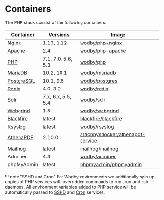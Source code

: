 # Containers 

The PHP stack consist of the following containers:

| Container    | Versions           | Image                              |
| ------------ | ------------------ | ---------------------------------- |
| [Nginx]      | 1.13, 1.12         | [wodby/php-nginx]                  |
| [Apache]     | 2.4                | [wodby/php-apache]                 |
| [PHP]        | 7.1, 7.0, 5.6, 5.3 | [wodby/php]                        |
| [MariaDB]    | 10.2, 10.1         | [wodby/mariadb]                    |
| [PostgreSQL] | 10.1, 9.6          | [wodby/postgres]                   |
| [Redis]      | 4.0, 3.2           | [wodby/redis]                      |
| [Solr]       | 7.x, 6.x, 5.5, 5.4 | [wodby/solr]                       |
| [Webgrind]   | 1.5                | [wodby/webgrind]                   |
| [Blackfire]  | latest             | [blackfire/blackfire]              |
| [Rsyslog]    | latest             | [wodby/rsyslog]                    |
| [AthenaPDF]  | 2.10.0             | [arachnysdocker/athenapdf-service] |
| Mailhog      | latest             | [mailhog/mailhog]                  |
| Adminer      | 4.3                | [wodby/adminer]                    |
| phpMyAdmin   | latest             | [phpmyadmin/phpmyadmin]            |

!!! note "SSHD and Cron"
    For Wodby environments we additionally spin up copies of PHP services with overridden commands to run cron and ssh daemons. All environment variables added to PHP service will be automatically passed to [SSHD] and [Cron] services.

[Nginx]:  ../containers/nginx.md
[Apache]:  ../containers/apache.md
[AthenaPDF]:  ../containers/athenapdf.md
[PHP]:  ../containers/php.md
[SSHD]:  ../containers/ssh.md
[Cron]:  ../containers/cron.md
[MariaDB]:  ../containers/mariadb.md
[PostgreSQL]:  ../containers/postgres.md
[Redis]:  ../containers/redis.md
[Solr]:  ../containers/solr.md
[Memcached]:  ../containers/memcached.md
[OpenSMTPD]:  ../containers/opensmtpd.md
[Webgrind]:  ../containers/webgrind.md
[Blackfire]:  ../containers/blackfire.md
[Rsyslog]:  ../containers/rsyslog.md
[AthenaPDF]: ../containers/athenapdf.md
[wodby/php-nginx]: https://github.com/wodby/php-nginx
[wodby/php-apache]: https://github.com/wodby/php-apache
[wodby/php]: https://github.com/wodby/php
[wodby/mariadb]: https://github.com/wodby/mariadb
[wodby/postgres]: https://github.com/wodby/postgres
[wodby/redis]: https://github.com/wodby/redis
[wodby/varnish]: https://github.com/wodby/varnish
[wodby/solr]: https://github.com/wodby/solr
[wodby/memcached]: https://github.com/wodby/memcached
[wodby/webgrind]: https://hub.docker.com/r/wodby/webgrind
[blackfire/blackfire]: https://hub.docker.com/r/blackfire/blackfire
[wodby/rsyslog]: https://hub.docker.com/r/wodby/rsyslog
[arachnysdocker/athenapdf-service]: https://hub.docker.com/r/arachnysdocker/athenapdf-service
[mailhog/mailhog]: https://hub.docker.com/r/mailhog/mailhog
[wodby/adminer]: https://hub.docker.com/r/wodby/adminer
[phpmyadmin/phpmyadmin]: https://hub.docker.com/r/phpmyadmin/phpmyadmin

